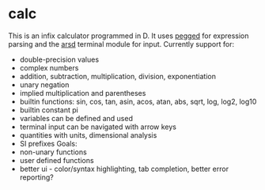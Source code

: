 # calc
This is an infix calculator programmed in D. It uses [pegged](https://github.com/PhilippeSigaud/Pegged/) for expression parsing and the [arsd](https://github.com/adamdruppe/arsd) terminal module for input.
Currently support for:
* double-precision values
* complex numbers
* addition, subtraction, multiplication, division, exponentiation
* unary negation
* implied multiplication and parentheses
* builtin functions: sin, cos, tan, asin, acos, atan, abs, sqrt, log, log2, log10
* builtin constant pi
* variables can be defined and used
* terminal input can be navigated with arrow keys
* quantities with units, dimensional analysis
* SI prefixes
Goals:
* non-unary functions
* user defined functions
* better ui - color/syntax highlighting, tab completion, better error reporting?
